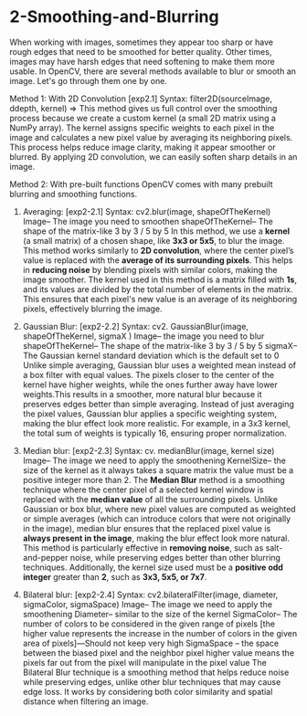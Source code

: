 # 2-Smoothing-and-Blurring
When working with images, sometimes they appear too sharp or have rough edges that need to be smoothed for better quality. Other times, images may have harsh edges that need softening to make them more usable. In OpenCV, there are several methods available to blur or smooth an image. Let's go through them one by one.

Method 1: With 2D Convolution [exp2.1]
Syntax: filter2D(sourceImage, ddepth, kernel)
=> This method gives us full control over the smoothing process because we create a custom kernel (a small 2D matrix using a NumPy array). The kernel assigns specific weights to each pixel in the image and calculates a new pixel value by averaging its neighboring pixels. This process helps reduce image clarity, making it appear smoother or blurred. By applying 2D convolution, we can easily soften sharp details in an image.

Method 2:  With pre-built functions 
OpenCV comes with many prebuilt blurring and smoothing functions.

1. Averaging: [exp2-2.1]
   Syntax: cv2.blur(image, shapeOfTheKernel)
   Image– The image you need to smoothen
   shapeOfTheKernel– The shape of the matrix-like 3 by 3 / 5 by 5
   In this method, we use a **kernel** (a small matrix) of a chosen shape, like **3x3 or 5x5**, to blur the image. This method works similarly to **2D convolution**, where the center pixel’s value is replaced with
   the **average of its surrounding pixels**. This helps in **reducing noise** by blending pixels with similar colors, making the image smoother.
   The kernel used in this method is a matrix filled with **1s**, and its values are divided by the total number of elements in the matrix. This ensures that each pixel's new value is an average of its neighboring
   pixels, effectively blurring the image.

2. Gaussian Blur: [exp2-2.2]
   Syntax: cv2. GaussianBlur(image, shapeOfTheKernel, sigmaX )
   Image– the image you need to blur
   shapeOfTheKernel– The shape of the matrix-like 3 by 3 / 5 by 5
   sigmaX– The Gaussian kernel standard deviation which is the default set to 0
   Unlike simple averaging, Gaussian blur uses a weighted mean instead of a box filter with equal values. The pixels closer to the center of the kernel have higher weights, while the ones further away have lower
   weights.This results in a smoother, more natural blur because it preserves edges better than simple averaging. Instead of just averaging the pixel values, Gaussian blur applies a specific weighting system,
   making the blur effect look more realistic. For example, in a 3x3 kernel, the total sum of weights is typically 16, ensuring proper normalization.

3. Median blur: [exp2-2.3]
   Syntax: cv. medianBlur(image, kernel size)
   Image– The image we need to apply the smoothening
   KernelSize– the size of the kernel as it always takes a square matrix the value must be a positive integer more than 2.
   The **Median Blur** method is a smoothing technique where the center pixel of a selected kernel window is replaced with the **median value** of all the surrounding pixels. Unlike Gaussian or box blur, where
   new pixel values are computed as weighted or simple averages (which can introduce colors that were not originally in the image), median blur ensures that the replaced pixel value is **always present in the
   image**, making the blur effect look more natural. This method is particularly effective in **removing noise**, such as salt-and-pepper noise, while preserving edges better than other blurring techniques.
   Additionally, the kernel size used must be a **positive odd integer** greater than **2**, such as **3x3, 5x5, or 7x7**.

4. Bilateral blur: [exp2-2.4]
   Syntax: cv2.bilateralFilter(image, diameter, sigmaColor, sigmaSpace)
   Image– The image we need to apply the smoothening
   Diameter– similar to the size of the kernel
   SigmaColor– The number of colors to be considered in the given range of pixels [the higher value represents the increase in the number of colors in the given area of pixels]—Should not keep very high
   SigmaSpace – the space between the biased pixel and the neighbor pixel higher value means the pixels far out from the pixel will manipulate in the pixel value
   The Bilateral Blur technique is a smoothing method that helps reduce noise while preserving edges, unlike other blur techniques that may cause edge loss. It works by considering both color similarity and
   spatial distance when filtering an image.
